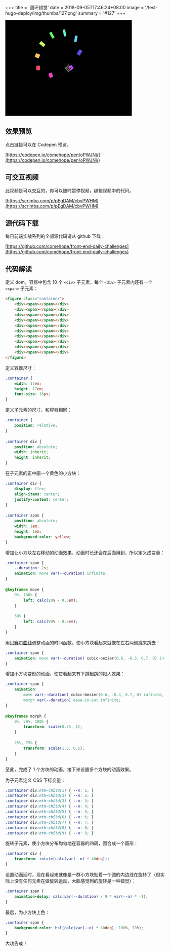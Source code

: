+++
title = '圆环错觉'
date = 2018-09-05T17:46:24+08:00
image = '/test-hugo-deploy/img/thumbs/127.png'
summary = '#127'
+++

![](./work.gif)

## 效果预览

点击链接可以在 Codepen 预览。

[https://codepen.io/comehope/pen/oPWJNj/](https://codepen.io/comehope/pen/oPWJNj/)

## 可交互视频

此视频是可以交互的，你可以随时暂停视频，编辑视频中的代码。

[https://scrimba.com/p/pEgDAM/cbvPWHM](https://scrimba.com/p/pEgDAM/cbvPWHM)

## 源代码下载

每日前端实战系列的全部源代码请从 github 下载：

[https://github.com/comehope/front-end-daily-challenges](https://github.com/comehope/front-end-daily-challenges)

## 代码解读

定义 dom，容器中包含 10 个 `<div>` 子元素，每个 `<div>` 子元素内还有一个 `<span>` 子元素：
```html
<figure class="container">
    <div><span></span></div>
    <div><span></span></div>
    <div><span></span></div>
    <div><span></span></div>
    <div><span></span></div>
    <div><span></span></div>
    <div><span></span></div>
    <div><span></span></div>
    <div><span></span></div>
    <div><span></span></div>
</figure>
```

定义容器尺寸：
```css
.container {
    width: 17em;
    height: 17em;
    font-size: 16px;
}
```

定义子元素的尺寸，和容器相同：
```css
.container {
    position: relative;
}

.container div {
    position: absolute;
    width: inherit;
    height: inherit;
}
```

在子元素的正中画一个黄色的小方块：
```css
.container div {
    display: flex;
    align-items: center;
    justify-content: center;
}

.container span {
    position: absolute;
    width: 1em;
    height: 1em;
    background-color: yellow;
}
```

增加让小方块左右移动的动画效果，动画时长还会在后面用到，所以定义成变量：
```css
.container span {
    --duration: 2s;
    animation: move var(--duration) infinite;
}

@keyframes move {
    0%, 100% {
        left: calc(10% - 0.5em);
    }

    50% {
        left: calc(90% - 0.5em);
    }
}
```

用[贝赛尔曲线](http://cubic-bezier.com/#.6,-0.3,.7,0)调整动画的时间函数，使小方块看起来就像在左右两侧跳来跳去：
```css
.container span {
    animation: move var(--duration) cubic-bezier(0.6, -0.3, 0.7, 0) infinite;
}
```

增加小方块变形的动画，使它看起来有下蹲起跳的拟人效果：
```css
.container span {
    animation: 
        move var(--duration) cubic-bezier(0.6, -0.3, 0.7, 0) infinite,
        morph var(--duration) ease-in-out infinite;
}

@keyframes morph {
    0%, 50%, 100% {
        transform: scale(0.75, 1);
    }

    25%, 75% {
        transform: scale(1.5, 0.5);
    }
}
```

至此，完成了 1 个方块的动画。接下来设置多个方块的动画效果。

为子元素定义 CSS 下标变量：
```css
.container div:nth-child(1) { --n: 1; }
.container div:nth-child(2) { --n: 2; }
.container div:nth-child(3) { --n: 3; }
.container div:nth-child(4) { --n: 4; }
.container div:nth-child(5) { --n: 5; }
.container div:nth-child(6) { --n: 6; }
.container div:nth-child(7) { --n: 7; }
.container div:nth-child(8) { --n: 8; }
.container div:nth-child(9) { --n: 9; }
```

旋转子元素，使小方块分布均匀地在容器的四周，围合成一个圆形：
```css
.container div {
    transform: rotate(calc(var(--n) * 40deg));
}
```

设置动画延时，现在看起来就像是一群小方块贴着一个圆的内边线在旋转了（但实际上没有任何元素在做旋转运动，大脑感觉到的旋转是一种错觉）：
```css
.container span {
    animation-delay: calc(var(--duration) / 9 * var(--n) * -1);
}
```

最后，为小方块上色：
```css
.container span {
    background-color: hsl(calc(var(--n) * 80deg), 100%, 70%);
}
```

大功告成！
